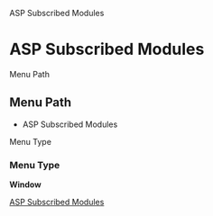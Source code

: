 
ASP Subscribed Modules
# ASP Subscribed Modules



Menu Path
## Menu Path



- ASP Subscribed Modules

Menu Type
### Menu Type

**Window**


[ASP Subscribed Modules](functional-guide/window/window-asp-subscribed-modules.md)